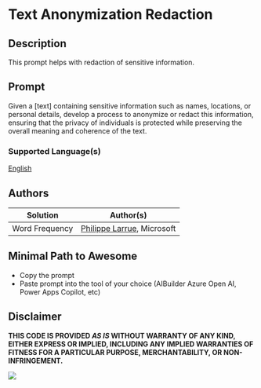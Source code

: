 # Text Anonymization Redaction

## Description

This prompt helps with redaction of sensitive information.

## Prompt

Given a [text] containing sensitive information such as names, locations, or personal details, develop a process to anonymize or redact this information, ensuring that the privacy of individuals is protected while preserving the overall meaning and coherence of the text.

### Supported Language(s)

[English](./en-us/prompt.md)

## Authors

Solution|Author(s)
--------|---------
Word Frequency | [Philippe Larrue](https://github.com/Phil-cmd), Microsoft |

## Minimal Path to Awesome

* Copy the prompt
* Paste prompt into the tool of your choice (AIBuilder Azure Open AI, Power Apps Copilot, etc)

## Disclaimer

**THIS CODE IS PROVIDED *AS IS* WITHOUT WARRANTY OF ANY KIND, EITHER EXPRESS OR IMPLIED, INCLUDING ANY IMPLIED WARRANTIES OF FITNESS FOR A PARTICULAR PURPOSE, MERCHANTABILITY, OR NON-INFRINGEMENT.**

<img src="https://m365-visitor-stats.azurewebsites.net/powerplatform-prompts/samples/ai-builder/anagram-creator" aria-hidden="true" />
